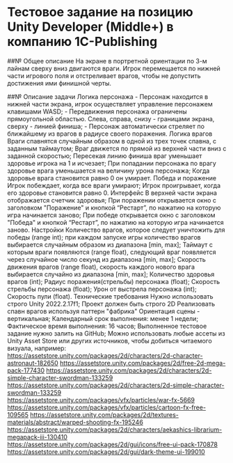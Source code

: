 # Тестовое задание на позицию Unity Developer (Middle+) в компанию 1C-Publishing

##№ Общее описание
    На экране в портретной ориентации по 3-м лайнам сверху вниз двигаются враги. Игрок перемещается по нижней части игрового поля и отстреливает врагов, чтобы не допустить достижения ими финишной черты.

##№ Описание задачи
    Логика персонажа
    - Персонаж находится в нижней части экрана, игрок осуществляет управление персонажем клавишами WASD;
    - Передвижения персонажа ограничены прямоугольной областью. Слева, справа, снизу - границами экрана, сверху - линией финиша;
    - Персонаж автоматически стреляет по ближайшему из врагов в радиусе своего поражения.
Логика врагов
Враги спавнятся случайным образом в одной из трех точек спавна, с заданным таймаутом;
Враг движется по прямой из верхней части вниз с заданной скоростью;
Пересекая линию финиша враг уменьшает здоровье игрока на 1 и исчезает;
При попадании персонажа по врагу здоровье врага уменьшается на величину урона персонажа;
Когда здоровье врага становится равно 0 он умирает.
Победа и поражение
Игрок побеждает, когда все враги умирают;
Игрок проигрывает, когда его здоровье становится равно 0.
Интерфейс
В верхней части экрана отображается счетчик здоровья;
При поражении открывается окно с заголовком "Поражение" и кнопкой “Рестарт”, по нажатию на которую игра начинается заново;
При победе открывается окно с заголовком "Победа" и кнопкой “Рестарт”, по нажатию на которую игра начинается заново.
Настройки
Количество врагов, которое следует уничтожить для победы (range int); при каждом запуске игры количество врагов выбирается случайным образом из диапазона [min, max];
Таймаут с которым враги появляются (range float), следующий враг появляется через случайное число секунд из диапазона [min, max];
Скорость движения врагов (range float), скорость каждого нового врага выбирается случайно из диапазона [min, max];
Количество здоровья врагов (int);
Радиус поражения(стрельбы) персонажа (float);
Скорость стрельбы персонажа (float);
Урон от выстрела персонажа (int);
Скорость пули (float).
Технические требования
Нужно использовать строго Unity 2022.2.17f1;
Проект должен быть строго 2D
Реализовать спавн врагов используя паттерн "фабрика"
Ориентация сцены - вертикальная;
Календарный срок выполнения: менее 1 недели;
Фактическое время выполнения: 16 часов;
Выполненное тестовое задание нужно залить на GitHub;
Можно использовать любые ассеты из Unity Asset Store или других источников, чтобы добиться читаемого визуала, например:
https://assetstore.unity.com/packages/2d/characters/2d-character-astronaut-182650
https://assetstore.unity.com/packages/2d/free-2d-mega-pack-177430
https://assetstore.unity.com/packages/2d/characters/2d-simple-character-swordman-133259
https://assetstore.unity.com/packages/2d/characters/2d-simple-character-swordman-133259
https://assetstore.unity.com/packages/vfx/particles/war-fx-5669
https://assetstore.unity.com/packages/vfx/particles/cartoon-fx-free-109565
https://assetstore.unity.com/packages/2d/textures-materials/abstract/warped-shooting-fx-195246
https://assetstore.unity.com/packages/2d/characters/aekashics-librarium-megapack-iii-130410
https://assetstore.unity.com/packages/2d/gui/icons/free-ui-pack-170878
https://assetstore.unity.com/packages/2d/gui/dark-theme-ui-199010

